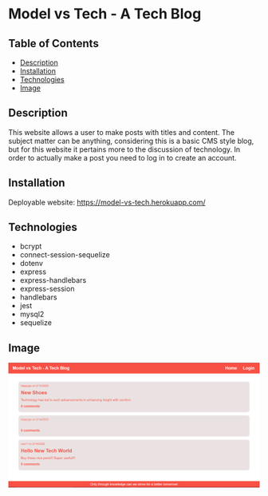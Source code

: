# Model vs Tech - A Tech Blog

## Table of Contents

- [Description](#description)
- [Installation](#installation)
- [Technologies](#technologies)
- [Image](#image)

## Description

This website allows a user to make posts with titles and content. The subject matter can be anything, considering this is a basic CMS style blog, but for this website it pertains more to the discussion of technology. In order to actually make a post you need to log in to create an account.


## Installation

Deployable website: https://model-vs-tech.herokuapp.com/

## Technologies

- bcrypt
- connect-session-sequelize
- dotenv
- express
- express-handlebars
- express-session
- handlebars
- jest
- mysql2
- sequelize

## Image

![Image](/assets/model-vs-tect-image.PNG)